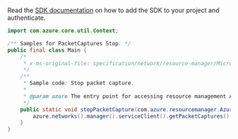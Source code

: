Read the [SDK documentation](https://github.com/Azure/azure-sdk-for-java/blob/azure-resourcemanager_2.11.0/sdk/resourcemanager/azure-resourcemanager/README.md) on how to add the SDK to your project and authenticate.

```java
import com.azure.core.util.Context;

/** Samples for PacketCaptures Stop. */
public final class Main {
    /*
     * x-ms-original-file: specification/network/resource-manager/Microsoft.Network/stable/2021-05-01/examples/NetworkWatcherPacketCaptureStop.json
     */
    /**
     * Sample code: Stop packet capture.
     *
     * @param azure The entry point for accessing resource management APIs in Azure.
     */
    public static void stopPacketCapture(com.azure.resourcemanager.AzureResourceManager azure) {
        azure.networks().manager().serviceClient().getPacketCaptures().stop("rg1", "nw1", "pc1", Context.NONE);
    }
}
```
